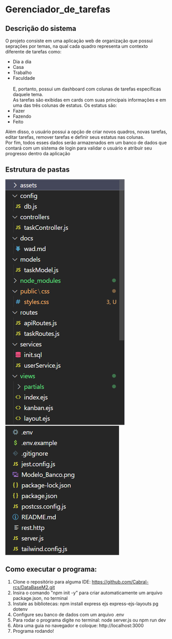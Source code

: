 # Gerenciador_de_tarefas

## Descrição do sistema 
O projeto consiste em uma aplicação web de organização que possui seprações por temas, na qual cada quadro representa um contexto diferente de tarefas como:<br>
- Dia a dia<br>
- Casa<br>
- Trabalho <br>
- Faculdade <br>
<br> E, portanto, possui um dashboard com colunas de tarefas específicas daquele tema. <br>
As tarefas são exibidas em cards com suas principais informações e em uma das três colunas de estatus.
Os estatus são: <br>
- Fazer <br>
- Fazendo <br>
- Feito <br>

Além disso, o usuário possui a opção de criar novos quadros, novas tarefas, editar tarefas, remover tarefas e definir seus estatus nas colunas. <br>
Por fim, todos esses dados serão armazenados em um banco de dados que contará com um sistema de login para validar o usuário e atribuir seu progresso dentro da aplicação

## Estrutura de pastas 
![alt text](<Captura de tela 2025-06-08 231001.png>)
![alt text](<Captura de tela 2025-06-08 231022.png>)

## Como executar o programa: 
1. Clone o repositório para alguma IDE: https://github.com/Cabral-rcs/DataBaseM2.git
2. Insira o comando "npm init -y" para criar automaticamente um arquivo package.json, no terminal
3. Instale as bibliotecas: npm install express ejs express-ejs-layouts pg dotenv
4. Configure seu banco de dados com um arquivo .env
5. Para rodar o programa digite no terminal: node server.js ou npm run dev
6. Abra uma guia no navegador e coloque: http://localhost:3000
7. Programa rodando!


